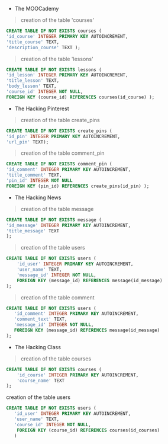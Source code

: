 - The MOOCademy
> creation of the table 'courses'
```sql
CREATE TABLE IF NOT EXISTS courses (
'id_course' INTEGER PRIMARY KEY AUTOINCREMENT,
'title_course' TEXT,
'description_course' TEXT );
```
> creation of the table 'lessons'
```sql
CREATE TABLE IF NOT EXISTS lessons (
'id_lesson' INTEGER PRIMARY KEY AUTOINCREMENT,
'title_lesson' TEXT,
'body_lesson' TEXT,
'course_id' INTEGER NOT NULL,
FOREIGN KEY (course_id) REFERENCES courses(id_course) );
```
- The Hacking Pinterest
> creation of the table create_pins
```sql
CREATE TABLE IF NOT EXISTS create_pins (
'id_pin' INTEGER PRIMARY KEY AUTOINCREMENT,
'url_pin' TEXT);
```
> creation of the table comment_pin
```sql
CREATE TABLE IF NOT EXISTS comment_pin (
'id_comment' INTEGER PRIMARY KEY AUTOINCREMENT,
'title_comment' TEXT,
'pin_id' INTEGER NOT NULL
FOREIGN KEY (pin_id) REFERENCES create_pins(id_pin) );
```
- The Hacking News
> creation of the table message
```sql
CREATE TABLE IF NOT EXISTS message (
'id_message' INTEGER PRIMARY KEY AUTOINCREMENT,
'title_message' TEXT
);
```
> creation of the table users
```sql
CREATE TABLE IF NOT EXISTS users (
	'id_user' INTEGER PRIMARY KEY AUTOINCREMENT,
    'user_name' TEXT,
    'message_id' INTEGER NOT NULL,
    FOREIGN KEY (message_id) REFERENCES message(id_message)
);
```
> creation of the table comment
 ```sql
 CREATE TABLE IF NOT EXISTS users (
	'id_comment' INTEGER PRIMARY KEY AUTOINCREMENT,
    'comment_text' TEXT,
    'message_id' INTEGER NOT NULL,
    FOREIGN KEY (message_id) REFERENCES message(id_message)
);
```
- The Hacking Class
> creation of the table courses

```sql
CREATE TABLE IF NOT EXISTS courses (
	'id_course' INTEGER PRIMARY KEY AUTOINCREMENT,
	'course_name' TEXT
);
```
 creation of the table users
```sql
CREATE TABLE IF NOT EXISTS users (
   'id_user' INTEGER PRIMARY KEY AUTOINCREMENT,
   'user_name' TEXT,
   'course_id' INTEGER NOT NULL,
  	FOREIGN KEY (course_id) REFERENCES courses(id_courses) 
   )
```